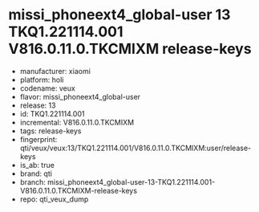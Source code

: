 # missi_phoneext4_global-user 13 TKQ1.221114.001 V816.0.11.0.TKCMIXM release-keys
- manufacturer: xiaomi
- platform: holi
- codename: veux
- flavor: missi_phoneext4_global-user
- release: 13
- id: TKQ1.221114.001
- incremental: V816.0.11.0.TKCMIXM
- tags: release-keys
- fingerprint: qti/veux/veux:13/TKQ1.221114.001/V816.0.11.0.TKCMIXM:user/release-keys
- is_ab: true
- brand: qti
- branch: missi_phoneext4_global-user-13-TKQ1.221114.001-V816.0.11.0.TKCMIXM-release-keys
- repo: qti_veux_dump
